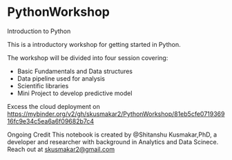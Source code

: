 # PythonWorkshop
Introduction to Python

This is a introductory workshop for getting started in Python.

The workshop will be divided into four session covering:
- Basic Fundamentals and Data structures
- Data pipeline used for analysis
- Scientific libraries
- Mini Project to develop predictive model

Excess the cloud deployment on 
https://mybinder.org/v2/gh/skusmakar2/PythonWorkshop/81eb5cfe071936916fc9e34c5ea6a6f09682b7c4


Ongoing
Credit
This notebook is created by @Shitanshu Kusmakar,PhD, a developer and researcher with background in Analytics and Data Scinece. Reach out at skusmakar2@gmail.com
